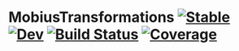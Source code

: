 # MobiusTransformations [![Stable](https://img.shields.io/badge/docs-stable-blue.svg)](https://LauraBMo.github.io/MobiusTransformations.jl/stable/) [![Dev](https://img.shields.io/badge/docs-dev-blue.svg)](https://LauraBMo.github.io/MobiusTransformations.jl/dev/) [![Build Status](https://github.com/LauraBMo/MobiusTransformations.jl/actions/workflows/CI.yml/badge.svg?branch=main)](https://github.com/LauraBMo/MobiusTransformations.jl/actions/workflows/CI.yml?query=branch%3Amain) [![Coverage](https://codecov.io/gh/LauraBMo/MobiusTransformations.jl/branch/main/graph/badge.svg)](https://codecov.io/gh/LauraBMo/MobiusTransformations.jl)

